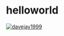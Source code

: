 # helloworld


[![davejay1999](https://circleci.com/gh/davejay1999/SSW567-ws.svg?style=svg)](https://app.circleci.com/pipelines/github/davejay1999/SSW567-ws?branch=HW05a_Mocking&filter=all)
